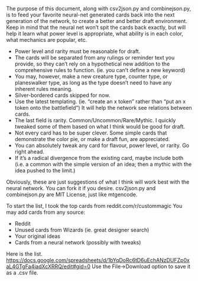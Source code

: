 The purpose of this document, along with csv2json.py and combinejson.py, is to feed your favorite neural-net generated cards back into the next generation of the network, to create a better and better draft environment. Keep in mind that the neural net won’t spit the cards back exactly, but will help it learn what power level is appropriate, what ability is in each color, what mechanics are popular, etc.

- Power level and rarity must be reasonable for draft.
- The cards will be separated from any rulings or reminder text you provide, so they can’t rely on a hypothetical new addition to the comprehensive rules to function. (ie. you can’t define a new keyword)
- You may, however, make a new creature type, counter type, or planeswalker type, as long as the type doesn’t need to have any inherent rules meaning.
- Silver-bordered cards skipped for now.
- Use the latest templating. (ie. “create an x token” rather than “put an x token onto the battlefield”) It will help the network see relations between cards.
- The last field is rarity. Common/Uncommon/Rare/Mythic. I quickly tweaked some of them based on what I think would be good for draft.
- Not every card has to be super clever. Some simple cards that demonstrate the color pie, or make a draft fun, are appreciated.
- You can absolutely tweak any card for flavour, power level, or rarity. Go right ahead.
- If it’s a radical divergence from the existing card, maybe include both (i.e. a common with the simple version of an idea; then a mythic with the idea pushed to the limit.)

Obviously, these are just suggestions of what I think will work best with the neural network. You can fork it if you desire. csv2json.py and combinejson.py are MIT License, just like mtgencode. 

To start the list, I took the top cards from reddit.com/r/custommagic
You may add cards from any source:
- Reddit
- Unused cards from Wizards (ie. great designer search)
- Your original ideas
- Cards from a neural network (possibly with tweaks)

Here is the list. https://docs.google.com/spreadsheets/d/1bYqDoRc6tD6uEchANzDUFZp0xaL4GTgFa4iadXcXRRQ/edit#gid=0 Use the File->Download option to save it as a .csv file.